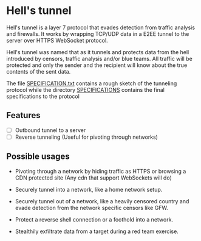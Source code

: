 # Hell's tunnel

Hell's tunnel is a layer 7 protocol that evades detection from traffic analysis and firewalls. It works by wrapping TCP/UDP data in a E2EE tunnel to the server over HTTPS WebSocket protocol.

Hell's tunnel was named that as it tunnels and protects data from the hell introduced by censors, traffic analysis and/or blue teams. All traffic will be protected and only the sender and the recipient will know about the true contents of the sent data.

The file [SPECIFICATION.txt](SPECIFICATION.txt) contains a rough sketch of the tunneling protocol while the directory [SPECIFICATIONS](SPECIFICATIONS/) contains the final specifications to the protocol

## Features

- [ ] Outbound tunnel to a server
- [ ] Reverse tunneling (Useful for pivoting through networks)

## Possible usages

- Pivoting through a network by hiding traffic as HTTPS or browsing a CDN protected site (Any cdn that support WebSockets will do)

- Securely tunnel into a network, like a home network setup.

- Securely tunnel out of a network, like a heavily censored country and evade detection from the network specific censors like GFW.

- Protect a reverse shell connection or a foothold into a network.

- Stealthily exfiltrate data from a target during a red team exercise.